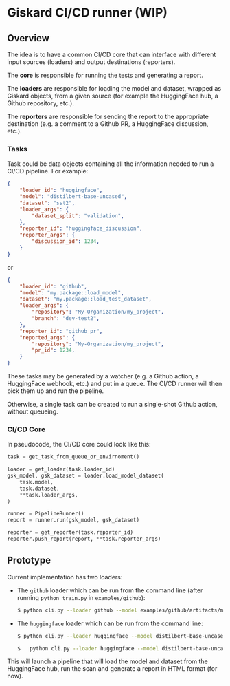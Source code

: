 # Giskard CI/CD runner (WIP)

## Overview

The idea is to have a common CI/CD core that can interface with different input sources (loaders) and output destinations (reporters).

The **core** is responsible for running the tests and generating a report.

The **loaders** are responsible for loading the model and dataset, wrapped as Giskard objects, from a given source (for example the HuggingFace hub, a Github repository, etc.).

The **reporters** are responsible for sending the report to the appropriate destination (e.g. a comment to a Github PR, a HuggingFace discussion, etc.).


### Tasks

Task could be data objects containing all the information needed to run a CI/CD pipeline. For example:

```json
{
    "loader_id": "huggingface",
    "model": "distilbert-base-uncased",
    "dataset": "sst2",
    "loader_args": {
        "dataset_split": "validation",
    },
    "reporter_id": "huggingface_discussion",
    "reporter_args": {
        "discussion_id": 1234,
    }
}
```

or


```json
{
    "loader_id": "github",
    "model": "my.package::load_model",
    "dataset": "my.package::load_test_dataset",
    "loader_args": {
        "repository": "My-Organization/my_project",
        "branch": "dev-test2",
    },
    "reporter_id": "github_pr",
    "reported_args": {
        "repository": "My-Organization/my_project",
        "pr_id": 1234,
    }
}
```

These tasks may be generated by a watcher (e.g. a Github action, a HuggingFace webhook, etc.) and put in a queue. The CI/CD runner will then pick them up and run the pipeline.

Otherwise, a single task can be created to run a single-shot Github action, without queueing.


### CI/CD Core

In pseudocode, the CI/CD core could look like this:

```python
task = get_task_from_queue_or_envirnoment()

loader = get_loader(task.loader_id)
gsk_model, gsk_dataset = loader.load_model_dataset(
    task.model,
    task.dataset,
    **task.loader_args,
)

runner = PipelineRunner()
report = runner.run(gsk_model, gsk_dataset)

reporter = get_reporter(task.reporter_id)
reporter.push_report(report, **task.reporter_args)
```

## Prototype

Current implementation has two loaders:
- The `github` loader which can be run from the command line (after running `python train.py` in `examples/github`):

   ```bash
   $ python cli.py --loader github --model examples/github/artifacts/model --dataset examples/github/artifacts/dataset
   ```
  
- The `huggingface` loader which can be run from the command line:

  ```bash
  $ python cli.py --loader huggingface --model distilbert-base-uncased-finetuned-sst-2-english --dataset_split validation --output demo_report.html
  ```

  ```bash
  $   python cli.py --loader huggingface --model distilbert-base-uncased-finetuned-sst-2-english --dataset_split validation --scan_config [Path to scan_config.yaml] --hf_token [Huggingface Token]
  ```

This will launch a pipeline that will load the model and dataset from the HuggingFace hub, run the scan and generate a report in HTML format (for now).
